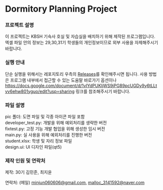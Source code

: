 # Dormitory Planning Project

### 프로젝트 설명
이 프로젝트는 KBSH 기숙사 호실 및 자습실을 배치하기 위해 제작된 프로그램입니다.
엑셀 파일 안의 정보는 29,30,31기 학생들의 개인정보이므로 외부 사용을 자제해주시기 바랍니다.

### 실행 안내
단순 실행을 위해서는 레포지토리 우측의 <u>Releases</u>를 확인해주시면 됩니다.
사용 방법은 프로그램 내부에서 접근할 수 있는 도움말 바로가기 옵션이나 https://docs.google.com/document/d/1vIYdPUKljWS9jPG89pcUGDy9y6tLLtvv6ehw801yguo/edit?usp=sharing 링크를 참조해주시기 바랍니다.

### 파일 설명
pic 폴더: 도면 파일 및 각종 아이콘 파일 포함 \
developer_test.py: 개발을 위해 예외처리를 생략한 버전 \
fixtest.py: 고정 기능 개발 협업을 위해 생성한 임시 버전 \
main.py: 실 사용을 위해 예외처리를 진행한 버전 \
student.xlsx: 학생 및 자리 정보 파일 \
design.ui: UI 디자인 파일(qt5)

### 제작 인원 및 연락처

제작: 30기 김민준, 최지윤

연락처: (메일) minjun060606@gmail.com, malloc_3141592@naver.com


